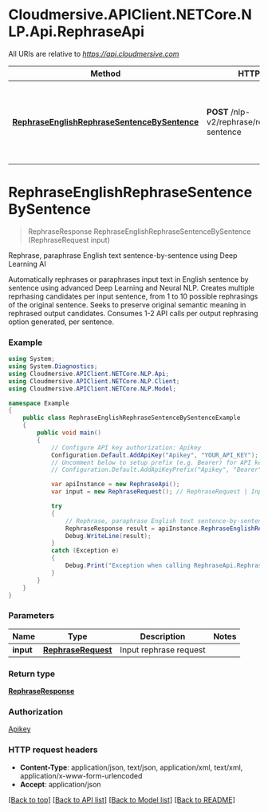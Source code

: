 # Cloudmersive.APIClient.NETCore.NLP.Api.RephraseApi

All URIs are relative to *https://api.cloudmersive.com*

Method | HTTP request | Description
------------- | ------------- | -------------
[**RephraseEnglishRephraseSentenceBySentence**](RephraseApi.md#rephraseenglishrephrasesentencebysentence) | **POST** /nlp-v2/rephrase/rephrase/eng/by-sentence | Rephrase, paraphrase English text sentence-by-sentence using Deep Learning AI


<a name="rephraseenglishrephrasesentencebysentence"></a>
# **RephraseEnglishRephraseSentenceBySentence**
> RephraseResponse RephraseEnglishRephraseSentenceBySentence (RephraseRequest input)

Rephrase, paraphrase English text sentence-by-sentence using Deep Learning AI

Automatically rephrases or paraphrases input text in English sentence by sentence using advanced Deep Learning and Neural NLP.  Creates multiple reprhasing candidates per input sentence, from 1 to 10 possible rephrasings of the original sentence.  Seeks to preserve original semantic meaning in rephrased output candidates.  Consumes 1-2 API calls per output rephrasing option generated, per sentence.

### Example
```csharp
using System;
using System.Diagnostics;
using Cloudmersive.APIClient.NETCore.NLP.Api;
using Cloudmersive.APIClient.NETCore.NLP.Client;
using Cloudmersive.APIClient.NETCore.NLP.Model;

namespace Example
{
    public class RephraseEnglishRephraseSentenceBySentenceExample
    {
        public void main()
        {
            // Configure API key authorization: Apikey
            Configuration.Default.AddApiKey("Apikey", "YOUR_API_KEY");
            // Uncomment below to setup prefix (e.g. Bearer) for API key, if needed
            // Configuration.Default.AddApiKeyPrefix("Apikey", "Bearer");

            var apiInstance = new RephraseApi();
            var input = new RephraseRequest(); // RephraseRequest | Input rephrase request

            try
            {
                // Rephrase, paraphrase English text sentence-by-sentence using Deep Learning AI
                RephraseResponse result = apiInstance.RephraseEnglishRephraseSentenceBySentence(input);
                Debug.WriteLine(result);
            }
            catch (Exception e)
            {
                Debug.Print("Exception when calling RephraseApi.RephraseEnglishRephraseSentenceBySentence: " + e.Message );
            }
        }
    }
}
```

### Parameters

Name | Type | Description  | Notes
------------- | ------------- | ------------- | -------------
 **input** | [**RephraseRequest**](RephraseRequest.md)| Input rephrase request | 

### Return type

[**RephraseResponse**](RephraseResponse.md)

### Authorization

[Apikey](../README.md#Apikey)

### HTTP request headers

 - **Content-Type**: application/json, text/json, application/xml, text/xml, application/x-www-form-urlencoded
 - **Accept**: application/json

[[Back to top]](#) [[Back to API list]](../README.md#documentation-for-api-endpoints) [[Back to Model list]](../README.md#documentation-for-models) [[Back to README]](../README.md)

